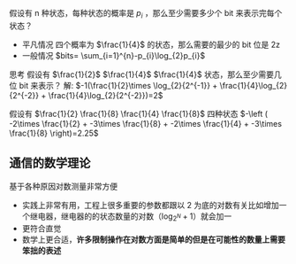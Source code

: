 假设有 n 种状态，每种状态的概率是 $p_{i}$ ，那么至少需要多少个 bit 来表示完每个状态？
- 平凡情况
四个概率为 $\frac{1}{4}$ 的状态，那么需要的最少的 bit 位是 2z
- 一般情况
$bits= \sum_{i=1}^{n}-p_{i}\log_{2}p_{i}$



思考
假设有 $\frac{1}{2}$ $\frac{1}{4}$ $\frac{1}{4}$ 状态，那么至少需要几位 bit 来表示？
解:
$-1(\frac{1}{2}\times \log_{2}{2^{-1}} + \frac{1}{4}\log_{2}{2^{-2}} + \frac{1}{4}\log_{2}{2^{-2}})=2$

假设有 $\frac{1}{2} \frac{1}{8} \frac{1}{4} \frac{1}{8}$ 四种状态
$-\left ( -2\times \frac{1}{2} + -3\times \frac{1}{8} + -2\times \frac{1}{4} + -3\times \frac{1}{8} \right)=2.25$


## 通信的数学理论
基于各种原因对数测量非常方便
- 实践上非常有用，工程上很多重要的参数都跟以 2 为底的对数有关比如增加一个继电器，继电器的的状态数量的对数（$\log_ {{2}^{N}} + 1$）就会加一
- 更符合直觉
- 数学上更合适，**许多限制操作在对数方面是简单的但是在可能性的数量上需要笨拙的表述**
